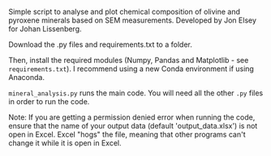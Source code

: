 Simple script to analyse and plot chemical composition of olivine and pyroxene minerals based on SEM measurements.
Developed by Jon Elsey for Johan Lissenberg. 

Download the .py files and requirements.txt to a folder.

Then, install the required modules (Numpy, Pandas and Matplotlib - see `requirements.txt`). I recommend using a new Conda environment if using Anaconda.

`mineral_analysis.py` runs the main code. You will need all the other `.py` files in order to run the code.  

Note: If you are getting a permission denied error when running the code, ensure that the name of your output data
(default 'output_data.xlsx') is not open in Excel. Excel "hogs" the file, meaning that other programs can't change it
while it is open in Excel.
